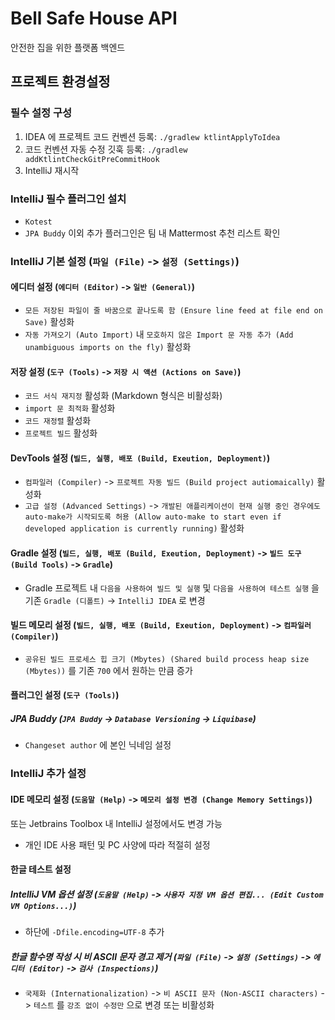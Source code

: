 # Bell Safe House API
안전한 집을 위한 플랫폼 백엔드

## 프로젝트 환경설정
### 필수 설정 구성
1. IDEA 에 프로젝트 코드 컨벤션 등록: `./gradlew ktlintApplyToIdea`
2. 코드 컨벤션 자동 수정 깃훅 등록: `./gradlew addKtlintCheckGitPreCommitHook`
3. IntelliJ 재시작

### IntelliJ 필수 플러그인 설치
- `Kotest`
- `JPA Buddy`
  이외 추가 플러그인은 팀 내 Mattermost 추천 리스트 확인

### IntelliJ 기본 설정 (`파일 (File)` -> `설정 (Settings)`)
#### 에디터 설정 (`에디터 (Editor)` -> `일반 (General)`)
- `모든 저장된 파일이 줄 바꿈으로 끝나도록 함 (Ensure line feed at file end on Save)` 활성화
- `자동 가져오기 (Auto Import)` 내 `모호하지 않은 Import 문 자동 추가 (Add unambiguous imports on the fly)` 활성화

#### 저장 설정 (`도구 (Tools)` -> `저장 시 액션 (Actions on Save)`)
- `코드 서식 재지정` 활성화 (Markdown 형식은 비활성화)
- `import 문 최적화` 활성화
- `코드 재정렬` 활성화
- `프로젝트 빌드` 활성화

#### DevTools 설정 (`빌드, 실행, 배포 (Build, Exeution, Deployment)`)
- `컴파일러 (Compiler)` -> `프로젝트 자동 빌드 (Build project autiomaically)` 활성화
- `고급 설정 (Advanced Settings)`
  -> `개발된 애플리케이션이 현재 실행 중인 경우에도 auto-make가 시작되도록 허용 (Allow auto-make to start even if developed application is currently running)`
  활성화

#### Gradle 설정 (`빌드, 실행, 배포 (Build, Exeution, Deployment)` -> `빌드 도구 (Build Tools)` -> `Gradle`)
- Gradle 프로젝트 내 `다음을 사용하여 빌드 및 실행` 및 `다음을 사용하여 테스트 실행` 을 기존 `Gradle (디폴트)` -> `IntelliJ IDEA` 로 변경

#### 빌드 메모리 설정 (`빌드, 실행, 배포 (Build, Exeution, Deployment)` -> `컴파일러 (Compiler)`)
- `공유된 빌드 프로세스 힙 크기 (Mbytes) (Shared build process heap size (Mbytes))` 를 기존 `700` 에서 원하는 만큼 증가

#### 플러그인 설정 (`도구 (Tools)`)
##### JPA Buddy (`JPA Buddy` -> `Database Versioning` -> `Liquibase`)
- `Changeset author` 에 본인 닉네임 설정

### IntelliJ 추가 설정
#### IDE 메모리 설정 (`도움말 (Help)` -> `메모리 설정 변경 (Change Memory Settings)`)
또는 Jetbrains Toolbox 내 IntelliJ 설정에서도 변경 가능
- 개인 IDE 사용 패턴 및 PC 사양에 따라 적절히 설정

#### 한글 테스트 설정
##### IntelliJ VM 옵션 설정 (`도움말 (Help)` -> `사용자 지정 VM 옵션 편집... (Edit Custom VM Options...)`)
- 하단에 `-Dfile.encoding=UTF-8` 추가

##### 한글 함수명 작성 시 비 ASCII 문자 경고 제거 (`파일 (File)` -> `설정 (Settings)` -> `에디터 (Editor)` -> `검사 (Inspections)`)
- `국제화 (Internationalization)` -> `비 ASCII 문자 (Non-ASCII characters)` -> `테스트` 를 `강조 없이 수정만` 으로 변경 또는 비활성화
